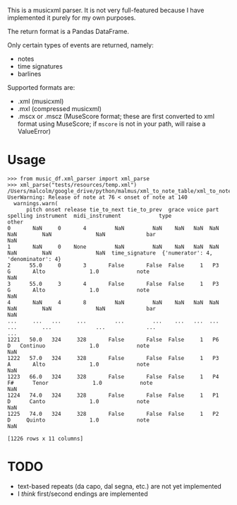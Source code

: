 This is a musicxml parser. It is not very full-featured because I have implemented it purely for my own purposes.

The return format is a Pandas DataFrame.

Only certain types of events are returned, namely: <!-- TODO Keep this list updated! -->

- notes
- time signatures
- barlines

Supported formats are:

- .xml (musicxml)
- .mxl (compressed musicxml)
- .mscx or .mscz (MuseScore format; these are first converted to xml format using MuseScore; if `mscore` is not in your path, will raise a ValueError)

# Usage

```
>>> from music_df.xml_parser import xml_parse
>>> xml_parse("tests/resources/temp.xml")
/Users/malcolm/google_drive/python/malmus/xml_to_note_table/xml_to_note_table/ties.py:215: UserWarning: Release of note at 76 < onset of note at 140
  warnings.warn(
      pitch onset release tie_to_next tie_to_prev  grace voice part spelling instrument  midi_instrument            type                               other
0       NaN     0       4         NaN         NaN    NaN   NaN  NaN      NaN        NaN              NaN             bar                                 NaN
1       NaN     0    None         NaN         NaN    NaN   NaN  NaN      NaN        NaN              NaN  time_signature  {'numerator': 4, 'denominator': 4}
2      55.0     0       3       False       False  False     1   P3        G       Alto              1.0            note                                 NaN
3      55.0     3       4       False       False  False     1   P3        G       Alto              1.0            note                                 NaN
4       NaN     4       8         NaN         NaN    NaN   NaN  NaN      NaN        NaN              NaN             bar                                 NaN
...     ...   ...     ...         ...         ...    ...   ...  ...      ...        ...              ...             ...                                 ...
1221   50.0   324     328       False       False  False     1   P6        D   Continuo              1.0            note                                 NaN
1222   57.0   324     328       False       False  False     1   P3        A       Alto              1.0            note                                 NaN
1223   66.0   324     328       False       False  False     1   P4       F#      Tenor              1.0            note                                 NaN
1224   74.0   324     328       False       False  False     1   P1        D      Canto              1.0            note                                 NaN
1225   74.0   324     328       False       False  False     1   P2        D     Quinto              1.0            note                                 NaN

[1226 rows x 11 columns]
```

# TODO

- text-based repeats (da capo, dal segna, etc.) are not yet implemented
- I _think_ first/second endings are implemented
